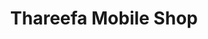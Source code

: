 ---
title: "Thareefa Mobile Shop"
url: /bharath-nagar-east-vennakkara-nurani-palakkad-kerala/thareefa-mobile-shop/
shop: mobile phone
---